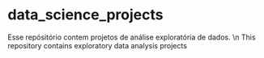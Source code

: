 # data_science_projects

Esse repósitório contem projetos de análise exploratória de dados. \n
This repository contains exploratory data analysis projects
